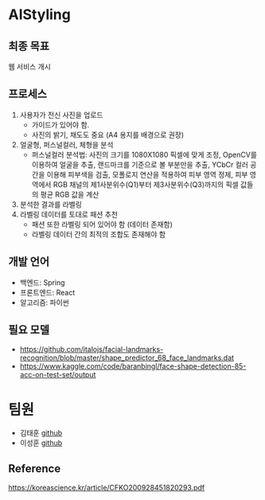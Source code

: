 # AIStyling

## 최종 목표
웹 서비스 개시

## 프로세스
1. 사용자가 전신 사진을 업로드
   - 가이드가 있어야 함.
   - 사진의 밝기, 채도도 중요 (A4 용지를 배경으로 권장)
2. 얼굴형, 퍼스널컬러, 체형을 분석
   - 퍼스널컬러 분석법: 사진의 크기를 1080X1080 픽셀에 맞게 조정, OpenCV를 이용하여 얼굴을 추출, 랜드마크를 기준으로 볼 부분만을 추출, YCbCr 컬러 공간을 이용해 피부색을 검출, 모폴로지 연산을 적용하여 피부 영역 정제, 피부 영역에서 RGB 채널의 제1사분위수(Q1)부터 제3사분위수(Q3)까지의 픽셀 값들의 평균 RGB 값을 계산
4. 분석한 결과를 라벨링
5. 라벨링 데이터를 토대로 패션 추천
   - 패션 또한 라벨링 되어 있어야 함 (데이터 존재함)
   - 라벨링 데이터 간의 최적의 조합도 존재해야 함

## 개발 언어
- 백엔드: Spring
- 프론트엔드: React
- 알고리즘: 파이썬

## 필요 모델
- https://github.com/italojs/facial-landmarks-recognition/blob/master/shape_predictor_68_face_landmarks.dat
- https://www.kaggle.com/code/baranbingl/face-shape-detection-85-acc-on-test-set/output

# 팀원
- 김태훈 [github](https://github.com/minchoCoin)
- 이성훈 [github](https://github.com/NextrPlue)

## Reference
https://koreascience.kr/article/CFKO200928451820293.pdf
